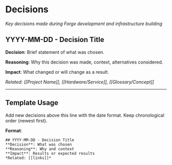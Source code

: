 # Decisions

*Key decisions made during Forge development and infrastructure building*

## YYYY-MM-DD - Decision Title
**Decision**: Brief statement of what was chosen.

**Reasoning**: Why this decision was made, context, alternatives considered.

**Impact**: What changed or will change as a result.

*Related: [[Project Name]], [[Hardware/Service]], [[Glossary/Concept]]*

---

## Template Usage
Add new decisions above this line with the date format. Keep chronological order (newest first).

**Format**:
```
## YYYY-MM-DD - Decision Title  
**Decision**: What was chosen
**Reasoning**: Why and context
**Impact**: Results or expected results
*Related: [[links]]*
```